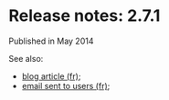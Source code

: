 # Release notes: 2.7.1

Published in May 2014

See also:
* [blog article (fr)](http://blog.isogeo.com/isogeo-fait-le-plein-de-fonctionnalites);
* [email sent to users (fr)](http://us4.campaign-archive2.com/?u=256352d96aabf0dec0ee32d84&id=1b26bb327e);

